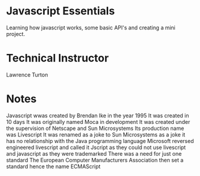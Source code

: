 # Javascript Essentials
 Learning how javascript works, some basic API's and creating a mini project.
# Technical Instructor
Lawrence Turton

# Notes
Javascript wwas created by Brendan Ike in the year 1995
It was created in 10 days
It was originally named Moca in development
It was created under the supervision of Netscape and Sun Microsystems
Its production name was Livescript
It was renamed as a joke to Sun Microsystems as a joke
it has no relationship with the Java programming language
Microsoft reversed engineered livescript and called it Jscript as they could not use livescript and javascript as they were trademarked
There was a need for just one standard 
The European Computer Manufacturers Association then set a standard hence the name ECMAScript